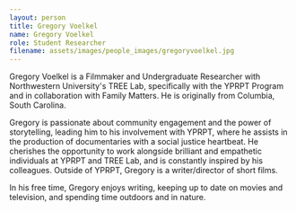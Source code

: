 ```yaml
---
layout: person
title: Gregory Voelkel
name: Gregory Voelkel
role: Student Researcher
filename: assets/images/people_images/gregoryvoelkel.jpg
---
```

Gregory Voelkel is a Filmmaker and Undergraduate Researcher with Northwestern University's TREE Lab, specifically with the YPRPT Program and in collaboration with Family Matters. He is originally from Columbia, South Carolina.

Gregory is passionate about community engagement and the power of storytelling, leading him to his involvement with YPRPT, where he assists in the production of documentaries with a social justice heartbeat. He cherishes the opportunity to work alongside brilliant and empathetic individuals at YPRPT and TREE Lab, and is constantly inspired by his colleagues. Outside of YPRPT, Gregory is a writer/director of short films.

In his free time, Gregory enjoys writing, keeping up to date on movies and television, and spending time outdoors and in nature.
